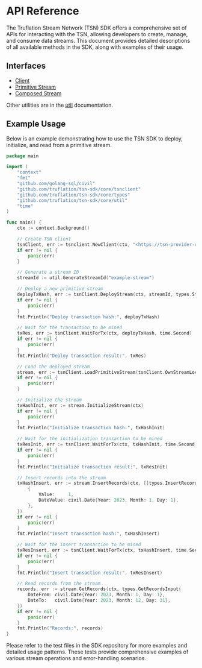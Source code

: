 # API Reference

The Truflation Stream Network (TSN) SDK offers a comprehensive set of APIs for interacting with the TSN, allowing developers to create, manage, and consume data streams. This document provides detailed descriptions of all available methods in the SDK, along with examples of their usage.

## Interfaces
- [Client](client.md)
- [Primitive Stream](primitive-stream.md)
- [Composed Stream](composed-stream.md)

Other utilities are in the [util](util.md) documentation.

## Example Usage

Below is an example demonstrating how to use the TSN SDK to deploy, initialize, and read from a primitive stream.

```go
package main

import (
	"context"
	"fmt"
	"github.com/golang-sql/civil"
	"github.com/truflation/tsn-sdk/core/tsnclient"
	"github.com/truflation/tsn-sdk/core/types"
	"github.com/truflation/tsn-sdk/core/util"
	"time"
)

func main() {
	ctx := context.Background()

	// Create TSN client
	tsnClient, err := tsnclient.NewClient(ctx, "<https://tsn-provider-url.com>", tsnclient.WithSigner(signer))
	if err != nil {
		panic(err)
	}

	// Generate a stream ID
	streamId := util.GenerateStreamId("example-stream")

	// Deploy a new primitive stream
	deployTxHash, err := tsnClient.DeployStream(ctx, streamId, types.StreamTypePrimitive)
	if err != nil {
		panic(err)
	}
	fmt.Println("Deploy transaction hash:", deployTxHash)

	// Wait for the transaction to be mined
	txRes, err := tsnClient.WaitForTx(ctx, deployTxHash, time.Second)
	if err != nil {
		panic(err)
	}
	fmt.Println("Deploy transaction result:", txRes)

	// Load the deployed stream
	stream, err := tsnClient.LoadPrimitiveStream(tsnClient.OwnStreamLocator(streamId))
	if err != nil {
		panic(err)
	}

	// Initialize the stream
	txHashInit, err := stream.InitializeStream(ctx)
	if err != nil {
		panic(err)
	}
	fmt.Println("Initialize transaction hash:", txHashInit)

	// Wait for the initialization transaction to be mined
	txResInit, err := tsnClient.WaitForTx(ctx, txHashInit, time.Second)
	if err != nil {
		panic(err)
	}
	fmt.Println("Initialize transaction result:", txResInit)

	// Insert records into the stream
	txHashInsert, err := stream.InsertRecords(ctx, []types.InsertRecordInput{
		{
			Value:     1,
			DateValue: civil.Date{Year: 2023, Month: 1, Day: 1},
		},
	})
	if err != nil {
		panic(err)
	}
	fmt.Println("Insert transaction hash:", txHashInsert)

	// Wait for the insert transaction to be mined
	txResInsert, err := tsnClient.WaitForTx(ctx, txHashInsert, time.Second)
	if err != nil {
		panic(err)
	}
	fmt.Println("Insert transaction result:", txResInsert)

	// Read records from the stream
	records, err := stream.GetRecords(ctx, types.GetRecordsInput{
		DateFrom: civil.Date{Year: 2023, Month: 1, Day: 1},
		DateTo:   civil.Date{Year: 2023, Month: 12, Day: 31},
	})
	if err != nil {
		panic(err)
	}
	fmt.Println("Records:", records)
}

```

Please refer to the test files in the SDK repository for more examples and detailed usage patterns. These tests provide comprehensive examples of various stream operations and error-handling scenarios.
